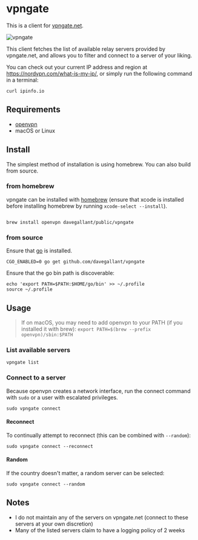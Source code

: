 # vpngate

This is a client for [vpngate.net](https://www.vpngate.net/).

![vpngate](https://user-images.githubusercontent.com/4519234/104145615-b6f9f880-5395-11eb-812c-c6597a7aed0f.gif)

This client fetches the list of available relay servers provided by vpngate.net, and allows you to filter and connect to a server of your liking.

You can check out your current IP address and region at https://nordvpn.com/what-is-my-ip/, or simply run the following command in a terminal:

```shell
curl ipinfo.io
```

## Requirements

- [openvpn](https://github.com/OpenVPN/openvpn)
- macOS or Linux

## Install

The simplest method of installation is using homebrew. You can also build from source.

### from homebrew

vpngate can be installed with [homebrew](https://brew.sh/) (ensure that xcode is installed before installing homebrew by running `xcode-select --install`).

```shell

brew install openvpn davegallant/public/vpngate
```

### from source

Ensure that [go](https://golang.org/doc/install) is installed.

```shell
CGO_ENABLED=0 go get github.com/davegallant/vpngate
```

Ensure that the go bin path is discoverable:

```shell
echo 'export PATH=$PATH:$HOME/go/bin' >> ~/.profile
source ~/.profile
```

## Usage

> If on macOS, you may need to add openvpn to your PATH (if you installed it with brew): `export PATH=$(brew --prefix openvpn)/sbin:$PATH`

### List available servers

```shell
vpngate list
```

### Connect to a server

Because openvpn creates a network interface, run the connect command with `sudo` or a user with escalated privileges.

```shell
sudo vpngate connect
```

#### Reconnect

To continually attempt to reconnect (this can be combined with `--random`):

```shell
sudo vpngate connect --reconnect
```

#### Random

If the country doesn't matter, a random server can be selected:

```shell
sudo vpngate connect --random
```

## Notes

- I do not maintain any of the servers on vpngate.net (connect to these servers at your own discretion)
- Many of the listed servers claim to have a logging policy of 2 weeks
